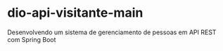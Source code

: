 # dio-api-visitante-main
Desenvolvendo um sistema de gerenciamento de pessoas em API REST com Spring Boot
